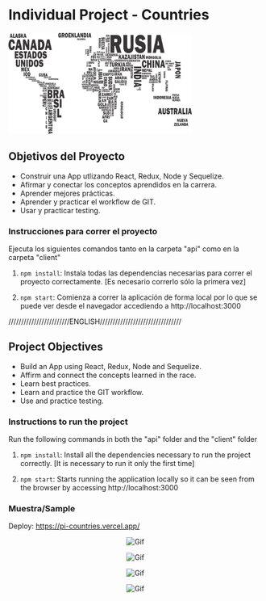 
# Individual Project - Countries

<p align="left">
  <img height="200" src="./countries.png" />
</p>
 

## Objetivos del Proyecto

- Construir una App utlizando React, Redux, Node y Sequelize.
- Afirmar y conectar los conceptos aprendidos en la carrera.
- Aprender mejores prácticas.
- Aprender y practicar el workflow de GIT.
- Usar y practicar testing.

### Instrucciones para correr el proyecto

Ejecuta los siguientes comandos tanto en la carpeta "api" como en la carpeta "client"

1. `npm install`: Instala todas las dependencias necesarias para correr el proyecto correctamente. [Es necesario correrlo sólo la primera vez]

2. `npm start`: Comienza a correr la aplicación de forma local por lo que se puede ver desde el navegador accediendo a http://localhost:3000

////////////////////////ENGLISH////////////////////////////////
## Project Objectives

- Build an App using React, Redux, Node and Sequelize.
- Affirm and connect the concepts learned in the race.
- Learn best practices.
- Learn and practice the GIT workflow.
- Use and practice testing.

### Instructions to run the project

Run the following commands in both the "api" folder and the "client" folder

1. `npm install`: Install all the dependencies necessary to run the project correctly. [It is necessary to run it only the first time]

2. `npm start`: Starts running the application locally so it can be seen from the browser by accessing http://localhost:3000

### Muestra/Sample

Deploy: https://pi-countries.vercel.app/

<p align="center">
  <img src="https://ibb.co/zbH2ctJ" alt="Gif" />
</p>
<p align="center">
  <img src="https://ibb.co/ctKtddC" alt="Gif" />
</p>
<p align="center">
  <img src="https://ibb.co/JH0W9X7" alt="Gif" />
</p>
<p align="center">
  <img src="https://ibb.co/nQtbwrr" alt="Gif" />
</p>